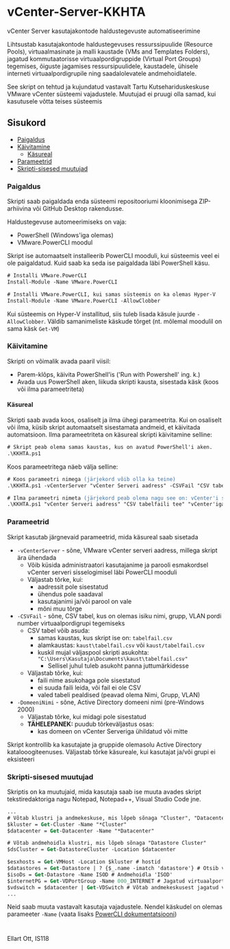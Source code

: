 # vCenter-Server-KKHTA
vCenter Server kasutajakontode haldustegevuste automatiseerimine
 
Lihtsustab kasutajakontode haldustegevuses ressurssipuulide (Resource Pools), virtuaalmasinate ja malli kaustade (VMs and Templates Folders), jagatud kommutaatorisse virtuaalpordigruppide (Virtual Port Groups) tegemises, õiguste jagamises ressursipuulidele, kaustadele, ühisele interneti virtuaalpordigrupile ning saadalolevatele andmehoidlatele.
 
See skript on tehtud ja kujundatud vastavalt Tartu Kutsehariduskeskuse VMware vCenter süsteemi vajadustele. Muutujad ei pruugi olla samad, kui kasutusele võtta teises süsteemis

## Sisukord
* [Paigaldus](#paigaldus)
* [Käivitamine](#kaivitamine)
  * [Käsureal](#kasureal)
* [Parameetrid](#parameetrid)
* [Skripti-sisesed muutujad](#muutujad)

<a name="paigaldus"></a>
### Paigaldus
Skripti saab paigaldada enda süsteemi repositooriumi kloonimisega ZIP-arhiivina või GitHub Desktop rakendusse.

Haldustegevuse automeerimiseks on vaja:
- PowerShell (Windows'iga olemas)
- VMware.PowerCLI moodul

Skript ise automaatselt installeerib PowerCLI mooduli, kui süsteemis veel ei ole paigaldatud. Kuid saab ka seda ise paigaldada läbi PowerShell käsu.

```ps
# Installi VMware.PowerCLI
Install-Module -Name VMware.PowerCLI

# Installi VMware.PowerCLI, kui samas süsteemis on ka olemas Hyper-V
Install-Module -Name VMware.PowerCLI -AllowClobber
```

Kui süsteemis on Hyper-V installitud, siis tuleb lisada käsule juurde `-AllowClobber`. Väldib samanimeliste käskude tõrget (nt. mõlemal moodulil on sama käsk `Get-VM`)

<a name="kaivitamine"></a>
### Käivitamine
Skripti on võimalik avada paaril viisil:
- Parem-klõps, käivita PowerShell'is ('Run with Powershell' ing. k.)
- Avada uus PowerShell aken, liikuda skripti kausta, sisestada käsk (koos või ilma parameetriteta)

<a name="kasureal"></a>
#### Käsureal
Skripti saab avada koos, osaliselt ja ilma ühegi parameetrita. Kui on osaliselt või ilma, küsib skript automaatselt sisestamata andmeid, et käivitada automatsioon. Ilma parameetriteta on käsureal skripti käivitamine selline:

```ps
# Skript peab olema samas kaustas, kus on avatud PowerShell'i aken.
.\KKHTA.ps1
```

Koos parameetritega näeb välja selline:

```ps
# Koos parameetri nimega (järjekord võib olla ka teine)
.\KKHTA.ps1 -vCenterServer "vCenter Serveri aadress" -CSVFail "CSV tabelfaili tee" -DomeeniNimi "vCenter'iga ühildatud domeeninimi (pre-Windows 2000)"

# Ilma parameetri nimeta (järjekord peab olema nagu see on: vCenter'i server, CSV fail, domeeni nimi)
.\KKHTA.ps1 "vCenter Serveri aadress" "CSV tabelfaili tee" "vCenter'iga ühildatud domeeninimi (pre-Windows 2000)"
```

<a name="parameetrid"></a>
### Parameetrid
Skript kasutab järgnevaid parameetrid, mida käsureal saab sisetada

- `-vCenterServer` - sõne, VMware vCenter serveri aadress, millega skript ära ühendada
  - Võib küsida administraatori kasutajanime ja parooli esmakordsel vCenter serveri sisselogimisel läbi PowerCLI mooduli
  - Väljastab tõrke, kui:
    - aadressit pole sisestatud
    - ühendus pole saadaval
    - kasutajanimi ja/või parool on vale
    - mõni muu tõrge
- `-CSVFail` - sõne, CSV tabel, kus on olemas isiku nimi, grupp, VLAN pordi number virtuaalpordigrupi tegemiseks
  - CSV tabel võib asuda:
    - samas kaustas, kus skript ise on: `tabelfail.csv`
    - alamkaustas: `kaust\tabelfail.csv` või `kaust/tabelfail.csv`
    - kuskil mujal väljaspool skripti asukohta: `"C:\Users\Kasutaja\Documents\kaust\tabelfail.csv"`
      - Sellisel juhul tuleb asukoht panna juttumärkidesse
  - Väljastab tõrke, kui:
    - faili nime asukohaga pole sisestatud
    - ei suuda faili leida, või fail ei ole CSV
    - valed tabeli pealdised (peavad olema Nimi, Grupp, VLAN)
- `-DomeeniNimi` - sõne, Active Directory domeeni nimi (pre-Windows 2000)
  - Väljastab tõrke, kui midagi pole sisestatud
  - **TÄHELEPANEK:** puudub tõrkeväljastus osas:
    - kas domeen on vCenter Serveriga ühildatud või mitte

Skript kontrollib ka kasutajate ja gruppide olemasolu Active Directory katalooogiteenuses. Väljastab tõrke käsureale, kui kasutajat ja/või grupi ei eksisteeri

<a name="muutujad"></a>
### Skripti-sisesed muutujad
Skriptis on ka muutujaid, mida kasutaja saab ise muuta avades skript tekstiredaktoriga nagu Notepad, Notepad++, Visual Studio Code jne.

```ps
...
# Võtab klustri ja andmekeskuse, mis lõpeb sõnaga "Cluster", "Datacenter"
$kluster = Get-Cluster -Name "*Cluster"
$datacenter = Get-Datacenter -Name "*Datacenter"

# Võtab andmehoidla klustri, mis lõpeb sõnaga "Datastore Cluster"
$dsCluster = Get-DatastoreCluster -Location $datacenter

$esxhosts = Get-VMHost -Location $kluster # hostid
$datastores = Get-Datastore | ? {$_.name -imatch 'datastore'} # Otsib välja kõik andmehoidlad, milles sisaldub 'datastore'
$isoDs = Get-Datastore -Name ISOD # Andmehoidla 'ISOD'
$internetPG = Get-VDPortGroup -Name 000_INTERNET # Jagatud virtuaalportgrupp '000_INTERNET'
$vdswitch = $datacenter | Get-VDSwitch # Võtab andmekeskusest jagatud virtuaalkommutaatori
...
```

Neid saab muuta vastavalt kasutaja vajadustele. Nendel käskudel on olemas parameeter `-Name` (vaata lisaks [PowerCLI dokumentatsiooni](https://pubs.vmware.com/vsphere-51/index.jsp?topic=%2Fcom.vmware.vsphere.doc%2FGUID-1B959D6B-41CA-4E23-A7DB-E9165D5A0E80.html))

#

Ellart Ott, IS118